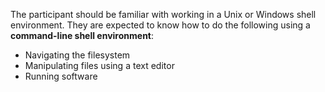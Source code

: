 The participant should be familiar with working in a Unix or Windows shell environment. They are expected to know how to do the following using a __command-line shell environment__:
- Navigating the filesystem
- Manipulating files using a text editor
- Running software

